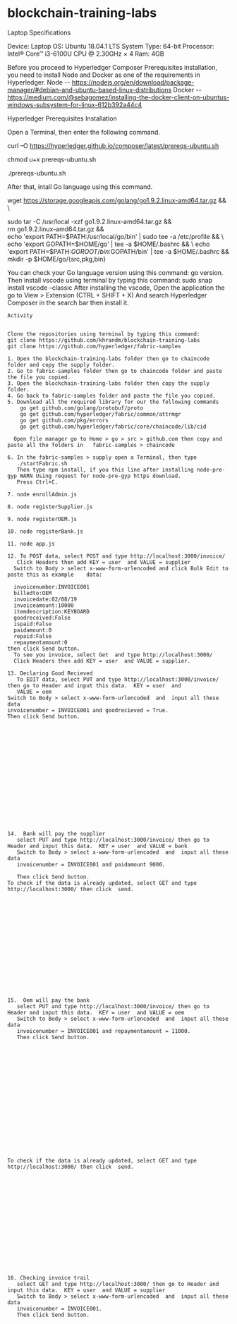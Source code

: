 # blockchain-training-labs


Laptop Specifications

Device: Laptop
OS: Ubuntu 18.04.1 LTS
System Type: 64-bit
Processor: Intel® Core™ i3-6100U CPU @ 2.30GHz × 4
Ram: 4GB

Before you proceed to Hyperledger Composer Prerequisites installation, you need to install Node and Docker as one of the requirements in Hyperledger.
Node --	
https://nodejs.org/en/download/package-manager/#debian-and-ubuntu-based-linux-distributions
Docker --
https://medium.com/@sebagomez/installing-the-docker-client-on-ubuntus-windows-subsystem-for-linux-612b392a44c4

Hyperledger Prerequisites Installation

Open a Terminal, then enter the following command.


curl –O https://hyperledger.github.io/composer/latest/prereqs-ubuntu.sh

chmod u+x prereqs-ubuntu.sh

./prereqs-ubuntu.sh

After that, intall Go language using this command.

wget https://storage.googleapis.com/golang/go1.9.2.linux-amd64.tar.gz && \


sudo tar -C /usr/local -xzf go1.9.2.linux-amd64.tar.gz && \
rm go1.9.2.linux-amd64.tar.gz && \
echo 'export PATH=$PATH:/usr/local/go/bin' | sudo tee -a /etc/profile && \
echo 'export GOPATH=$HOME/go' | tee -a $HOME/.bashrc && \
echo 'export PATH=$PATH:$GOROOT/bin:$GOPATH/bin' | tee -a $HOME/.bashrc && \
mkdir -p $HOME/go/{src,pkg,bin}


You can check your Go language version using this command: go version.
Then install vscode using terminal by typing this command:
sudo snap install vscode –classic
After installing the vscode, Open the application the go to View > Extension (CTRL + SHIFT + X) And search Hyperledger Composer in the search bar then install it.


    Activity


    Clone the repositories using terminal by typing this command:
    git clone https://github.com/khrandm/blockchain-training-labs
    git clone https://github.com/hyperledger/fabric-samples

    1. Open the blockchain-training-labs folder then go to chaincode folder and copy the supply folder.
    2. Go to fabric-samples folder then go to chaincode folder and paste the file you copied.
    3. Open the blockchain-training-labs folder then copy the supply folder.
    4. Go back to fabric-samples folder and paste the file you copied.
    5. Download all the required library for our the following commands
	    go get github.com/golang/protobuf/proto
	    go get github.com/hyperledger/fabric/common/attrmgr
	    go get github.com/pkg/errors
	    go get github.com/hyperledger/fabric/core/chaincode/lib/cid
	
	  Open file manager go to Home > go > src > github.com then copy and paste all the folders in 	fabric-samples > chaincode

    6. In the fabric-samples > supply open a Terminal, then type 
       ./startFabric.sh
	   Then type npm install, if you this line after installing node-pre-gyp WARN Using request for node-pre-gyp https download.  
	   Press Ctrl+C.

    7. node enrollAdmin.js 

    8. node registerSupplier.js

    9. node registerOEM.js

    10. node registerBank.js

    11. node app.js

    12. To POST data, select POST and type http://localhost:3000/invoice/ 
       Click Headers then add KEY = user  and VALUE = supplier 
	  Switch to Body > select x-www-form-urlencoded and click Bulk Edit to paste this as example 	data:

      invoicenumber:INVOICE001
      billedto:OEM
      invoicedate:02/08/19
      invoiceamount:10000
      itemdescription:KEYBOARD
      goodreceived:False
      ispaid:False
      paidamount:0
      repaid:False
      repaymentamount:0
    then click Send button.
	  To see you invoice, select Get  and type http://localhost:3000/
	  Click Headers then add KEY = user  and VALUE = supplier.

    13. Declaring Good Recieved
       To EDIT data, select PUT and type http://localhost:3000/invoice/ then go to Header and input this data.  KEY = user  and 
       VALUE = oem
    Switch to Body > select x-www-form-urlencoded  and  input all these data 
    invoicenumber = INVOICE001 and goodrecieved = True.
    Then click Send button.


















    14.  Bank will pay the supplier 
       select PUT and type http://localhost:3000/invoice/ then go to Header and input this data.  KEY = user  and VALUE = bank
       Switch to Body > select x-www-form-urlencoded  and  input all these data 
       invoicenumber = INVOICE001 and paidamount 9000.
       
       Then click Send button.
	To check if the data is already updated, select GET and type http://localhost:3000/ then click 	send. 

















    15.  Oem will pay the bank
       select PUT and type http://localhost:3000/invoice/ then go to Header and input this data.  KEY = user  and VALUE = oem
       Switch to Body > select x-www-form-urlencoded  and  input all these data 
       invoicenumber = INVOICE001 and repaymentamount = 11000.
       Then click Send button.






	












	To check if the data is already updated, select GET and type http://localhost:3000/ then click 	send. 

















    16. Checking invoice trail
       select GET and type http://localhost:3000/ then go to Header and input this data.  KEY = user  and VALUE = supplier
       Switch to Body > select x-www-form-urlencoded  and  input all these data 
       invoicenumber = INVOICE001.
       Then click Send button.

	



       
       



       
       







